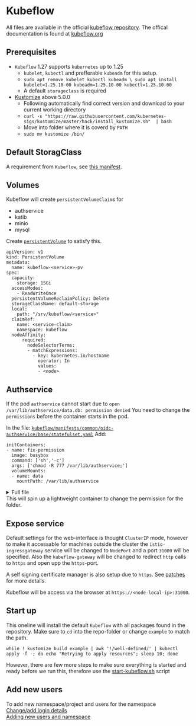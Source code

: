 # Kubeflow
All files are available in the official [kubeflow repository](https://github.com/kubeflow/manifests). The offical documentation is found at [kubeflow.org](https://www.kubeflow.org/)

## Prerequisites 
- `Kubeflow` 1.27 supports `kubernetes` up to 1.25
  - `kubelet`, `kubectl` and prefferable `kubeadm` for this setup.
  - `sudo apt remove kubelet kubectl kubeadm \ sudo apt install kubelet=1.25.10-00 kubeadm=1.25.10-00 kubectl=1.25.10-00`
  - A default `storageclass` is required
- [Kustomize](https://kubectl.docs.kubernetes.io/installation/kustomize/binaries/) above 5.0.0
  - Following automatically find correct version and download to your current working directory
  - `curl -s "https://raw.githubusercontent.com/kubernetes-sigs/kustomize/master/hack/install_kustomize.sh"  | bash`
  - Move into folder where it is coverd by `PATH`
  - `sudo mv kustomize /bin/`

## Default StoragClass
A requirement from `Kubeflow`, see [this manifest](../manifests/kubeflow/patches/storageclasses.yaml).

## Volumes
Kubeflow will create `persistentVolumeClaim`s for
- authservice
- katib
- minio
- mysql

Create [`persistentVolume`](../manifests/kubeflow/patches/persistentvolumes.yaml) to satisfy this.
```
apiVersion: v1
kind: PersistentVolume
metadata:
  name: kubeflow-<service>-pv
spec:
  capacity:
    storage: 15Gi
  accessModes:
    - ReadWriteOnce
  persistentVolumeReclaimPolicy: Delete
  storageClassName: default-storage
  local:
    path: "/srv/kubeflow/<service>"
  claimRef: 
    name: <service-claim>
    namespace: kubeflow
  nodeAffinity:
      required:
        nodeSelectorTerms:
        - matchExpressions:
          - key: kubernetes.io/hostname
            operator: In
            values:
            - <node>
```
## Authservice
If the pod `authservice` cannot start due to `open /var/lib/authservice/data.db: permission denied`
You need to change the `permissions` before the container starts in the pod.

In the file: [`kubeflow/manifests/common/oidc-authservice/base/statefulset.yaml`](https://github.com/nklsla/manifests/blob/59fbcdb8637f6574f7a69f1372affe173d8af414/common/oidc-authservice/base/statefulset.yaml)
Add:
```
initContainers:
- name: fix-permission
  image: busybox
  command: ['sh','-c']
  args: ['chmod -R 777 /var/lib/authservice;']
  volumeMounts:
  - name: data
    mountPath: /var/lib/authservice
```

<details>
  <summary>Full file</summary>
  
    ```
    apiVersion: apps/v1
    kind: StatefulSet
    metadata:
      name: authservice
    spec:
      replicas: 1
      selector:
        matchLabels:
          app: authservice
      serviceName: authservice
      template:
        metadata:
          annotations:
            sidecar.istio.io/inject: "false"
          labels:
            app: authservice
        spec:
          initContainers:
          - name: fix-permission
            image: busybox
            command: ['sh','-c']
            args: ['chmod -R 777 /var/lib/authservice;']
            volumeMounts:
            - name: data
              mountPath: /var/lib/authservice
          serviceAccountName: authservice
          containers:
          - name: authservice
            image: gcr.io/arrikto/kubeflow/oidc-authservice:e236439
            imagePullPolicy: Always
            ports:
            - name: http-api
              containerPort: 8080
            envFrom:
              - secretRef:
                  name: oidc-authservice-client
              - configMapRef:
                  name: oidc-authservice-parameters
            volumeMounts:
              - name: data
                mountPath: /var/lib/authservice
            readinessProbe:
                httpGet:
                  path: /
                  port: 8081
          securityContext:
            fsGroup: 111
          volumes:
            - name: data
              persistentVolumeClaim:
                  claimName: authservice-pvc
    ```
  
</details>
This will spin up a lightweight container to change the permission for the folder.

## Expose service
Default settings for the web-interface is thought `ClusterIP` mode, however to make it accessable for machines outside the cluster the `istio-ingressgateway` service will be changed to `NodePort` and a port `31000` will be specified. Also the `kubeflow-gateway` will be changed to redirect `http` calls to `https` and open upp the `https`-port. 

A self signing certificate manager is also setup due to `https`. See [patches](../manifests/kubeflow/patches) for more details.


Kubeflow will be access via the browser at `https://<node-local-ip>:31000`.

## Start up

This oneline will install the default `Kubeflow` with all packages found in the repository. Make sure to `cd` into the repo-folder or change `example` to match the path.
```
while ! kustomize build example | awk '!/well-defined/' | kubectl apply -f -; do echo "Retrying to apply resources"; sleep 10; done
```
However, there are few more steps to make sure everything is started and ready before we run this, therefore use the [start-kubeflow.sh](../scripts/start-kubeflow.sh) script


## Add new users
To add new namespace/project and users for the namespace\
[Change/add login details](https://github.com/nklsla/manifests#change-default-user-password)\
[Adding new users and namespace](https://www.kubeflow.org/docs/components/multi-tenancy/getting-started/)
